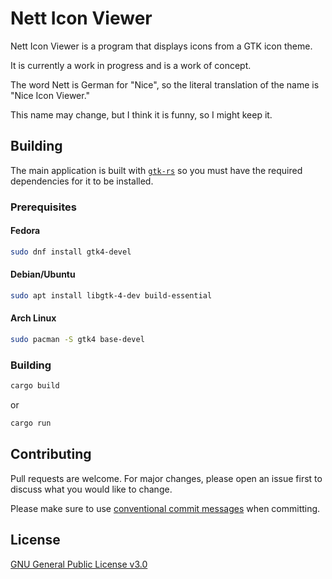 # Nett Icon Viewer

Nett Icon Viewer is a program that displays icons from a GTK icon theme.

It is currently a work in progress and is a work of concept.

The word Nett is German for "Nice", so the literal translation of the name is "Nice Icon Viewer."

This name may change, but I think it is funny, so I might keep it.

## Building 

The main application is built with [`gtk-rs`](https://gtk-rs.org/) so you must have the required dependencies for it to be installed.

### Prerequisites

#### Fedora

```bash
sudo dnf install gtk4-devel
```

#### Debian/Ubuntu

```bash
sudo apt install libgtk-4-dev build-essential
```

#### Arch Linux

```bash
sudo pacman -S gtk4 base-devel
```

### Building

```bash
cargo build
```
or
```bash
cargo run
```


## Contributing

Pull requests are welcome. For major changes, please open an issue first
to discuss what you would like to change.

Please make sure to use [conventional commit messages](https://www.conventionalcommits.org/en/v1.0.0/) when committing.

## License

[GNU General Public License v3.0](https://choosealicense.com/licenses/gpl-3.0/)
